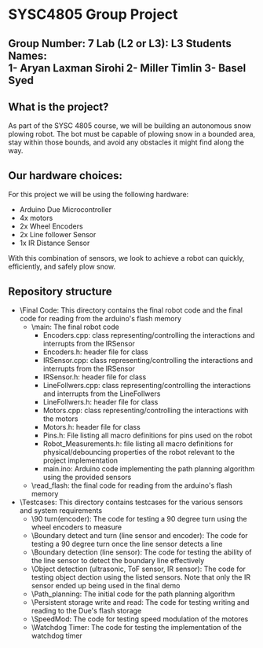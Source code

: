 # SYSC4805 Group Project
Group Number:  7
Lab (L2 or L3): L3
Students Names:  
1-  Aryan Laxman Sirohi
2-  Miller Timlin
3-  Basel Syed
-------------------------  
## What is the project?

As part of the SYSC 4805 course, we will be building an autonomous snow plowing robot. The bot must be capable of plowing snow in a bounded area, stay within those bounds, and avoid any obstacles it might find along the way.

## Our hardware choices:
For this project we will be using the following hardware:
- Arduino Due Microcontroller
- 4x motors
- 2x Wheel Encoders
- 2x Line follower Sensor
- 1x IR Distance Sensor

With this combination of sensors, we look to achieve a robot can quickly, efficiently, and safely plow snow.

## Repository structure
- \Final Code: This directory contains the final robot code and the final code for reading from the arduino's flash memory
  - \main: The final robot code
    - Encoders.cpp: class representing/controlling the interactions and interrupts from the IRSensor
    - Encoders.h: header file for class
    - IRSensor.cpp: class representing/controlling the interactions and interrupts from the IRSensor
    - IRSensor.h: header file for class
    - LineFollwers.cpp: class representing/controlling the interactions and interrupts from the LineFollwers
    - LineFollwers.h: header file for class
    - Motors.cpp: class representing/controlling the interactions with the motors
    - Motors.h: header file for class
    - Pins.h: File listing all macro definitions for pins used on the robot
    - Robot_Measurements.h: file listing all macro definitions for physical/debouncing properties of the robot relevant to the project implementation
    - main.ino: Arduino code implementing the path planning algorithm using the provided sensors 
  - \read_flash: the final code for reading from the arduino's flash memory
- \Testcases: This directory contains testcases for the various sensors and system requirements
  - \90 turn(encoder): The code for testing a 90 degree turn using the wheel encoders to measure
  - \Boundary detect and turn (line sensor and encoder): The code for testing a 90 degree turn once the line sensor detects a line
  - \Boundary detection (line sensor): The code for testing the ability of the line sensor to detect the boundary line effectively
  - \Object detection (ultrasonic, ToF sensor, IR sensor): The code for testing object dection using the listed sensors.  Note that only the IR sensor ended up being used in the final demo
  - \Path_planning: The initial code for the path planning algorithm
  - \Persistent storage write and read: The code for testing writing and reading to the Due's flash storage
  - \SpeedMod: The code for testing speed modulation of the motores
  - \Watchdog Timer: The code for testing the implementation of the watchdog timer
